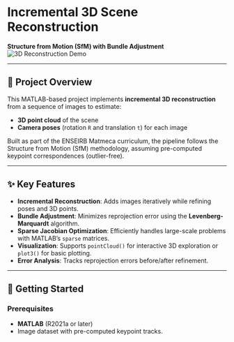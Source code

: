 # Incremental 3D Scene Reconstruction  
**Structure from Motion (SfM) with Bundle Adjustment**  
![3D Reconstruction Demo](https://via.placeholder.com/800x400.png?text=3D+Reconstruction+Visualization)  

---

## 📖 Project Overview  
This MATLAB-based project implements **incremental 3D reconstruction** from a sequence of images to estimate:  
- **3D point cloud** of the scene  
- **Camera poses** (rotation `R` and translation `t`) for each image  

Built as part of the ENSEIRB Matmeca curriculum, the pipeline follows the Structure from Motion (SfM) methodology, assuming pre-computed keypoint correspondences (outlier-free).  

---

## ✨ Key Features  
- **Incremental Reconstruction**: Adds images iteratively while refining poses and 3D points.  
- **Bundle Adjustment**: Minimizes reprojection error using the **Levenberg-Marquardt** algorithm.  
- **Sparse Jacobian Optimization**: Efficiently handles large-scale problems with MATLAB’s `sparse` matrices.  
- **Visualization**: Supports `pointCloud()` for interactive 3D exploration or `plot3()` for basic plotting.  
- **Error Analysis**: Tracks reprojection errors before/after refinement.  

---

## 🚀 Getting Started  

### Prerequisites  
- **MATLAB** (R2021a or later)  
- Image dataset with pre-computed keypoint tracks.